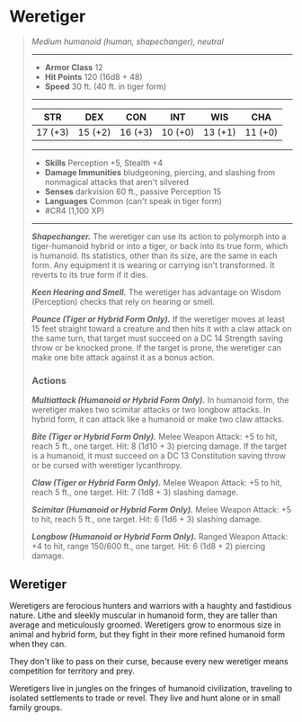 # Weretiger
>*Medium humanoid (human, shapechanger), neutral*
>___
>- **Armor Class** 12
>- **Hit Points** 120 (16d8 + 48)
>- **Speed** 30 ft. (40 ft. in tiger form)
>___
>|STR|DEX|CON|INT|WIS|CHA|
>|:---:|:---:|:---:|:---:|:---:|:---:|
>|17 (+3)|15 (+2)|16 (+3)|10 (+0)|13 (+1)|11 (+0)|
>___
>- **Skills** Perception +5, Stealth +4
>- **Damage Immunities** bludgeoning, piercing, and slashing from nonmagical attacks that aren't silvered
>- **Senses** darkvision 60 ft., passive Perception 15
>- **Languages** Common (can't speak in tiger form)
>- #CR4 (1,100 XP)
>___
>***Shapechanger.*** The weretiger can use its action to polymorph into a tiger-humanoid hybrid or into a tiger, or back into its true form, which is humanoid. Its statistics, other than its size, are the same in each form. Any equipment it is wearing or carrying isn't transformed. It reverts to its true form if it dies.  
>
>***Keen Hearing and Smell.*** The weretiger has advantage on Wisdom (Perception) checks that rely on hearing or smell.  
>
>***Pounce (Tiger or Hybrid Form Only).*** If the weretiger moves at least 15 feet straight toward a creature and then hits it with a claw attack on the same turn, that target must succeed on a DC 14 Strength saving throw or be knocked prone. If the target is prone, the weretiger can make one bite attack against it as a bonus action.  
>
>### Actions
>***Multiattack (Humanoid or Hybrid Form Only).*** In humanoid form, the weretiger makes two scimitar attacks or two longbow attacks. In hybrid form, it can attack like a humanoid or make two claw attacks.  
>
>***Bite (Tiger or Hybrid Form Only).*** Melee Weapon Attack: +5 to hit, reach 5 ft., one target. Hit: 8 (1d10 + 3) piercing damage. If the target is a humanoid, it must succeed on a DC 13 Constitution saving throw or be cursed with weretiger lycanthropy.  
>
>***Claw (Tiger or Hybrid Form Only).*** Melee Weapon Attack: +5 to hit, reach 5 ft., one target. Hit: 7 (1d8 + 3) slashing damage.  
>
>***Scimitar (Humanoid or Hybrid Form Only).*** Melee Weapon Attack: +5 to hit, reach 5 ft., one target. Hit: 6 (1d6 + 3) slashing damage.  
>
>***Longbow (Humanoid or Hybrid Form Only).*** Ranged Weapon Attack: +4 to hit, range 150/600 ft., one target. Hit: 6 (1d8 + 2) piercing damage.

## Weretiger

Weretigers are ferocious hunters and warriors with a haughty and fastidious nature. Lithe and sleekly muscular in humanoid form, they are taller than average and meticulously groomed. Weretigers grow to enormous size in animal and hybrid form, but they fight in their more refined humanoid form when they can.

They don't like to pass on their curse, because every new weretiger means competition for territory and prey.

Weretigers live in jungles on the fringes of humanoid civilization, traveling to isolated settlements to trade or revel. They live and hunt alone or in small family groups.